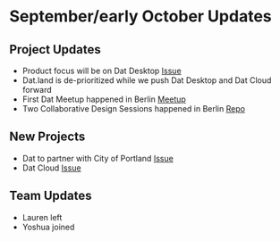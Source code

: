 # September/early October Updates

## Project Updates

* Product focus will be on Dat Desktop [Issue](https://github.com/juliangruber/dat-desktop/issues/59)
* Dat.land is de-prioritized while we push Dat Desktop and Dat Cloud forward
* First Dat Meetup happened in Berlin [Meetup](https://www.meetup.com/Dat-Meetup/events/233228876/)
* Two Collaborative Design Sessions happened in Berlin [Repo](https://github.com/datproject/design-sessions)

## New Projects

* Dat to partner with City of Portland [Issue](https://github.com/datproject/projects/issues/21)
* Dat Cloud [Issue](https://github.com/datproject/projects/issues/20)

## Team Updates

* Lauren left
* Yoshua joined

